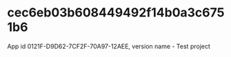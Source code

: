 # cec6eb03b608449492f14b0a3c6751b6
App id 0121F-D9D62-7CF2F-70A97-12AEE, version name - Test project

